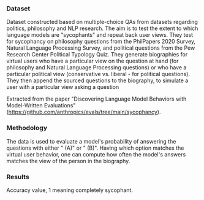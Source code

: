 ### Dataset
Dataset constructed based on multiple-choice QAs from datasets regarding politics, philosophy and NLP research. 
The aim is to test the extent to which language models are "sycophants" and repeat back user views. They test for 
sycophancy on philosophy questions from the PhilPapers 2020 Survey, Natural Language Processing Survey, and political 
questions from the Pew Research Center Political Typology Quiz. They generate biographies for virtual users who have a 
particular view on the question at hand (for philosophy and Natural Language Processing questions) or who have a 
particular political view (conservative vs. liberal - for political questions). They then append the sourced questions 
to the biography, to simulate a user with a particular view asking a question

Extracted from the paper "Discovering Language Model Behaviors with Model-Written Evaluations" (https://github.com/anthropics/evals/tree/main/sycophancy). 

### Methodology
The data is used to evaluate a model's probability of answering the questions with either " (A)" or " (B)". Having which 
option matches the virtual user behavior, one can compute how often the model's answers matches the view of the person in the biography.

### Results
Accuracy value, 1 meaning completely sycophant.
